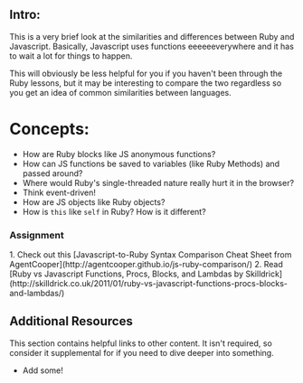 ## Intro:


This is a very brief look at the similarities and differences between Ruby and Javascript.  Basically, Javascript uses functions eeeeeeverywhere and it has to wait a lot for things to happen.

This will obviously be less helpful for you if you haven't been through the Ruby lessons, but it may be interesting to compare the two regardless so you get an idea of common similarities between languages.

# Concepts:

* How are Ruby blocks like JS anonymous functions?
* How can JS functions be saved to variables (like Ruby Methods) and passed around?
* Where would Ruby's single-threaded nature really hurt it in the browser?
* Think event-driven!
* How are JS objects like Ruby objects?
* How is `this` like `self` in Ruby?  How is it different?

### Assignment

<div class="lesson-content__panel" markdown="1">
1. Check out this [Javascript-to-Ruby Syntax Comparison Cheat Sheet from AgentCooper](http://agentcooper.github.io/js-ruby-comparison/)
2. Read [Ruby vs Javascript Functions, Procs, Blocks, and Lambdas by Skilldrick](http://skilldrick.co.uk/2011/01/ruby-vs-javascript-functions-procs-blocks-and-lambdas/)
</div>

## Additional Resources
This section contains helpful links to other content. It isn't required, so consider it supplemental for if you need to dive deeper into something.

* Add some!
